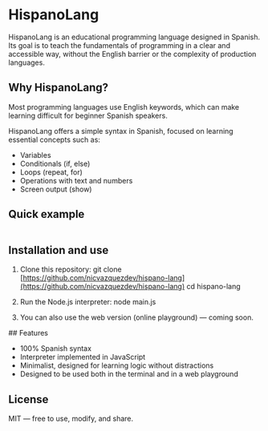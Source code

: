 # HispanoLang

HispanoLang is an educational programming language designed in Spanish.
Its goal is to teach the fundamentals of programming in a clear and accessible way, without the English barrier or the complexity of production languages.

## Why HispanoLang?

Most programming languages ​​use English keywords, which can make learning difficult for beginner Spanish speakers.

HispanoLang offers a simple syntax in Spanish, focused on learning essential concepts such as:

- Variables
- Conditionals (if, else)
- Loops (repeat, for)
- Operations with text and numbers
- Screen output (show)

## Quick example

```

```

## Installation and use

1. Clone this repository:
   git clone [https://github.com/nicvazquezdev/hispano-lang](https://github.com/nicvazquezdev/hispano-lang)
   cd hispano-lang

2. Run the Node.js interpreter:
   node main.js

3. You can also use the web version (online playground) — coming soon.

## Features

- 100% Spanish syntax
- Interpreter implemented in JavaScript
- Minimalist, designed for learning logic without distractions
- Designed to be used both in the terminal and in a web playground

## License

MIT — free to use, modify, and share.
